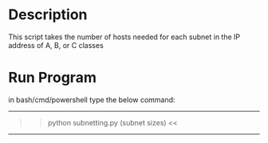 # Description
This script takes the number of hosts needed for each subnet in the IP address of A, B, or C classes

# Run Program
in bash/cmd/powershell type the below command:

---------------------------------------------
>>   python subnetting.py (subnet sizes)  <<
---------------------------------------------

